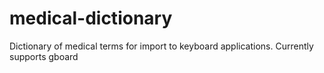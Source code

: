 # medical-dictionary
Dictionary of medical terms for import to keyboard applications. Currently supports gboard
